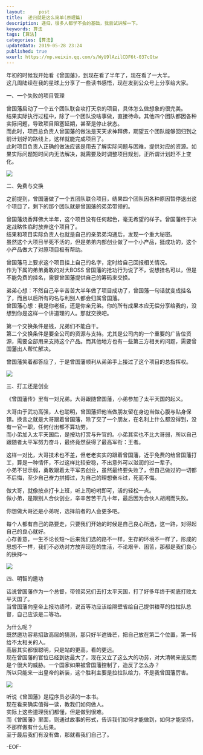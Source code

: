 ```yaml
---   
layout:     post  
title:  递归就是这么简单(原理篇)
description: 递归，很多人都学不会的基础，我尝试讲解一下。   
keywords: 算法  
tags: [算法]    
categories: [算法]  
updateData: 2019-05-28 23:24   
published: true 
wxurl: https://mp.weixin.qq.com/s/WyU9lAzilCDF6t-037cGtw  
---  
```



年初的时候我开始看《曾国藩》，到现在看了半年了，现在看了一大半。  
这几周陆续在我的星球上分享了一些读书感悟，现在发到公众号上分享给大家。  


一、一个失败的项目管理  


曾国藩启动了一个五个团队联合攻打天京的项目，具体怎么做想象的很完美。   
结果实际执行过程中，除了一个团队没啥事做，直接待命。其他四个团队都因各种实际问题，导致项目阻塞延期，甚至是停止状态。   
而此时，项目总负责人曾国藩的做法是天天求神拜佛，期望五个团队能够回归到之前计划好的路线上，这样就能完成项目了。   
此时项目负责人正确的做法应该是用去了解实际问题与困难，提供对应的资源。如果实际问题短时间内无法解决，就需要及时调整项目规划，正所谓计划赶不上变化。  


![](http://res.tiankonguse.com/images/2019/05/31/001.png)  


二、免费与交换  


之前提到，曾国藩做了一个五团队联合项目，结果四个团队因各种原因暂停退出这个项目了，剩下的那个团队就是曾国藩的弟弟带领的。  


曾国藩烧香拜佛大半年，这个项目没有任何起色，毫无希望的样子。曾国藩终于决定战略性临时放弃这个项目了。  
结果和项目实际负责人也就是自己的亲弟弟沟通后，发现一个重大秘密。  
虽然这个大项目半死不活的，但是弟弟内部创业做了一个小产品，挺成功的，这个小产品做大了对原项目极有帮助。  


曾国藩马上要求这个项目挂上自己的名字，定时给自己回报相关情况。  
作为下属的弟弟勇敢的对大BOSS 曾国藩的抢功行为说了不，说想挂名可以，但是不能免费的挂名，需要曾国藩提供自己的筹码来交换。  


弟弟心想：不然自己辛辛苦苦大半年做了项目成功了，曾国藩一句话就变成挂名了，而且以后所有的名与利别人都会归属曾国藩。  
曾国藩心想：我是你老板，还是你亲兄弟。你的所有成果本应无偿分享给我的，没想到你是这样一个讲道理的人。那就交换吧。  


第一个交换条件是钱，兄弟们不能白干。  
第二个交换条件是要全公司的资源与支持。尤其是公司内的一个重要的广告位资源，需要全部用来支持这个产品。而其他地方也有一些第三方相关的问题，需要曾国藩出人帮忙解决。  


曾国藩笑着都答应了，于是曾国藩顺利从弟弟手上接过了这个项目的总指挥权。  


![](http://res.tiankonguse.com/images/2019/05/31/002.png)  


三、打工还是创业  


《曾国藩传》里有一对兄弟。大哥跟随曾国藩，小弟参加了太平天国的起义。  


大哥由于武功高强，人也聪明，曾国藩把他当做朋友留在身边当做心腹与贴身保镖。换言之就是大哥跟着曾国藩，除了交了一个朋友，在名利上什么都没得到，没有一官一职，任何付出都不算功劳。  
而小弟加入太平天国后，是按功打赏与升官的。小弟其实也不比大哥弱，所以自己跟随者太平军努力奋斗，最终竟然获得了最高军衔：王者。  


这样一对比，大哥技术也不差，但老老实实的跟着曾国藩，近乎免费的给曾国藩打工，算是一种情怀，不过这样比较安稳，不出意外可以滋润的过一辈子。  
小弟不甘示弱，勇敢跟着太平军去创业，虽然最终要失败了，但自己做过的一切都不后悔，至少自己奋力拼搏过，为自己的理想奋斗过，死而不悔。  


做大哥，就像按点打卡上班，听上司吩咐即可，活的轻松一点。  
做小弟，是跟别人合伙创业，辛辛苦苦干几十年，最后因为合伙人胡闹而失败。  


你想做大哥还是小弟呢，选择前者的人会更多吧。  


每个人都有自己的路要走，只要我们开始的时候是自己良心所选，这一路，对得起自己的良心就好。  
心存善意，一生不论长短～后来我们选的路不一样，生存的环境不一样了，形成的思想不一样，我们不必劝对方放弃现在的生活，不论艰辛、困苦，那都是我们良心的抉择～  


![](http://res.tiankonguse.com/images/2019/05/31/003.png)  


四、明智的邀功  


话说曾国藩作为一个总督，带领弟兄们去打太平天国，打了好多年终于彻底打败太平天国了。  
当曾国藩向皇帝上报功绩时，说首等功应该给隔壁省给自己提供粮草的拉拉队总督，自己应该是二等功。  


为什么呢？  
既然邀功容易招致高层的猜测，那只好半遮锋芒，把自己放在第二个位置，第一转给不太相关的人。   
高层其实都很聪明，只是站的更高，看的更远。  
现在曾国藩的官位已经到达最大了，现在又立了这么大的功劳，对大清朝来说反而是个很大的威胁。一个国家如果被曾国藩控制了，造反了怎么办？  
所以只能来一出皇帝的新装，这个胜利主要是拉拉队给力，不是我曾国藩厉害。  


![](http://res.tiankonguse.com/images/2019/05/31/004.png)  



听说《曾国藩》是程序员必读的一本书。  
现在看来确实值得一读，教我们如何做人。  
实际上这些道理我们都懂，但是做到很难。  
而《曾国藩》里面，则通过故事的形式，告诉我们如何才能做到，如何才能坚持，不那样做有什么后果。  
至于最后我们有没有做，那就看我们自己了。  



-EOF-  



